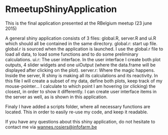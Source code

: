 # RmeetupShinyApplication
This is the final application presented at the RBelgium meetup (23 june 2015)

A general shiny application consists of 3 files: global.R, server.R and ui.R which should all be contained in the same directory.
global.r: start up file.
  global.r is sourced when the application is launched.  I use the global.r file to load all data, to load some functions and to do some preliminary calculations.
ui.r: The user interface.
  In the user interface I create both plot outputs, 4 slider widgets and one uiOutput (where the data.frame will be displayed after clicking on the plot).
server.r: Where the magic happens.
  Inside the server, R shiny is making all its calculations and its reactivity.  In this file I will create a subset of my data, define both plots, keep track of my mouse-pointer...
  I calculate to which point I am hovering (or clicking) the closest, in order to show it differently.
  I can create user interface items in the server as well, as is shown in this application.
  
Finaly I have added a scripts folder, where all necessary functions are located.  This in order to easily re-use my code, and keep it readable.

If you have any questions about this shiny application, do not hesitate to contact me via wannes.rosiers@infofarm.be
